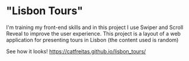 # "Lisbon Tours"

I'm training my front-end skills and in this project I use Swiper and Scroll Reveal to improve the user experience.
This project is a layout of a web application for presenting tours in Lisbon (the content used is random)

See how it looks! https://catfreitas.github.io/lisbon_tours/

##
